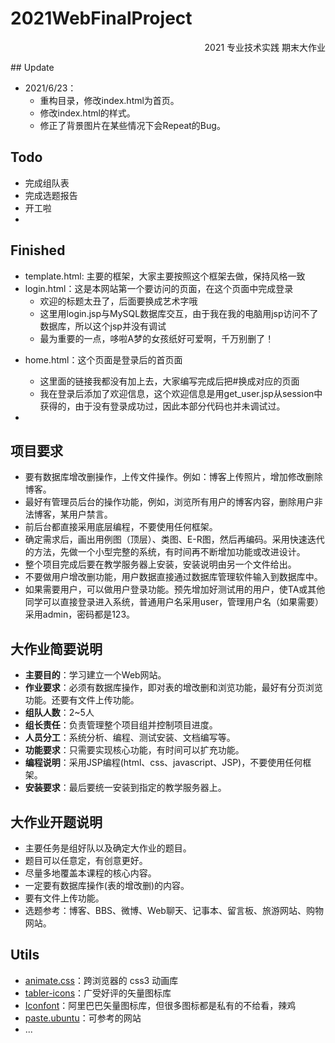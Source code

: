 # 2021WebFinalProject
<p align="right">2021 专业技术实践 期末大作业</p>
## Update

- 2021/6/23：
  - 重构目录，修改index.html为首页。
  - 修改index.html的样式。
  - 修正了背景图片在某些情况下会Repeat的Bug。

## Todo

- 完成组队表
- 完成选题报告
- 开工啦
- 

## Finished

- template.html: 主要的框架，大家主要按照这个框架去做，保持风格一致
- login.html：这是本网站第一个要访问的页面，在这个页面中完成登录
  - 欢迎的标题太丑了，后面要换成艺术字哦
  - 这里用login.jsp与MySQL数据库交互，由于我在我的电脑用jsp访问不了数据库，所以这个jsp并没有调试
  - 最为重要的一点，哆啦A梦的女孩纸好可爱啊，千万别删了！

* home.html：这个页面是登录后的首页面
  * 这里面的链接我都没有加上去，大家编写完成后把#换成对应的页面
  * 我在登录后添加了欢迎信息，这个欢迎信息是用get_user.jsp从session中获得的，由于没有登录成功过，因此本部分代码也并未调试过。

* 

## 项目要求

* 要有数据库增改删操作，上传文件操作。例如：博客上传照片，增加修改删除博客。
* 最好有管理员后台的操作功能，例如，浏览所有用户的博客内容，删除用户非法博客，某用户禁言。  
* 前后台都直接采用底层编程，不要使用任何框架。
* 确定需求后，画出用例图（顶层）、类图、E-R图，然后再编码。采用快速迭代的方法，先做一个小型完整的系统，有时间再不断增加功能或改进设计。
* 整个项目完成后要在教学服务器上安装，安装说明由另一个文件给出。
* 不要做用户增改删功能，用户数据直接通过数据库管理软件输入到数据库中。
* 如果需要用户，可以做用户登录功能。预先增加好测试用的用户，使TA或其他同学可以直接登录进入系统，普通用户名采用user，管理用户名（如果需要）采用admin，密码都是123。

## 大作业简要说明

- **主要目的**：学习建立一个Web网站。
- **作业要求**：必须有数据库操作，即对表的增改删和浏览功能，最好有分页浏览功能。还要有文件上传功能。
- **组队人数**：2~5人
- **组长责任**：负责管理整个项目组并控制项目进度。
- **人员分工**：系统分析、编程、测试安装、文档编写等。
- **功能要求**：只需要实现核心功能，有时间可以扩充功能。
- **编程说明**：采用JSP编程(html、css、javascript、JSP)，不要使用任何框架。
- **安装要求**：最后要统一安装到指定的教学服务器上。

## 大作业开题说明

- 主要任务是组好队以及确定大作业的题目。
- 题目可以任意定，有创意更好。
- 尽量多地覆盖本课程的核心内容。
- 一定要有数据库操作(表的增改删)的内容。
- 要有文件上传功能。
- 选题参考：博客、BBS、微博、Web聊天、记事本、留言板、旅游网站、购物网站。

##  Utils

- [animate.css](https://github.com/animate-css/animate.css)：跨浏览器的 css3 动画库
- [tabler-icons](https://github.com/tabler/tabler-icons)：广受好评的矢量图标库
- [Iconfont](https://www.iconfont.cn/)：阿里巴巴矢量图标库，但很多图标都是私有的不给看，辣鸡
- [paste.ubuntu](https://paste.ubuntu.com/)：可参考的网站
- ...